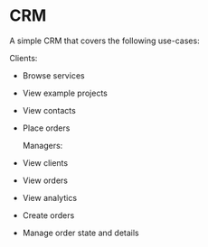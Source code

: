 # CRM
A simple CRM that covers the following use-cases:

  Clients:
- Browse services
- View example projects
- View contacts
- Place orders

  Managers:
- View clients
- View orders
- View analytics
- Create orders
- Manage order state and details


